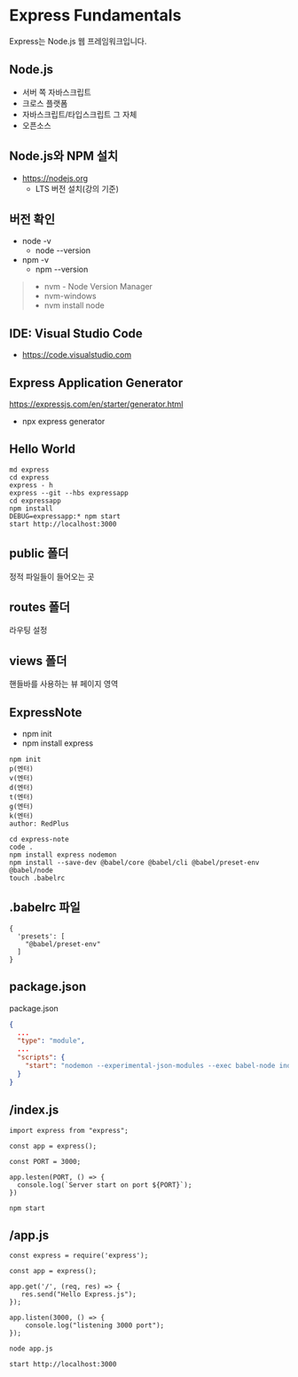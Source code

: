 # Express Fundamentals 

Express는 Node.js 웹 프레임워크입니다. 

## Node.js

* 서버 쪽 자바스크립트
* 크로스 플랫폼
* 자바스크립트/타입스크립트 그 자체
* 오픈소스 

## Node.js와 NPM 설치

* https://nodejs.org
  * LTS 버전 설치(강의 기준) 

## 버전 확인

* node -v
  * node --version
* npm -v
  * npm --version 


> * nvm - Node Version Manager
> * nvm-windows 
> * nvm install node 


## IDE: Visual Studio Code

* https://code.visualstudio.com 

## Express Application Generator

https://expressjs.com/en/starter/generator.html

* npx express generator

## Hello World

```Terminal
md express
cd express
express - h 
express --git --hbs expressapp 
cd expressapp
npm install 
DEBUG=expressapp:* npm start 
start http://localhost:3000 
```

## public 폴더

정적 파일들이 들어오는 곳


## routes 폴더

라우팅 설정

## views 폴더

핸들바를 사용하는 뷰 페이지 영역



## ExpressNote

* npm init
* npm install express

```Terminal
npm init
p(엔터)
v(엔터)
d(엔터)
t(엔터)
g(엔터)
k(엔터)
author: RedPlus

cd express-note
code . 
npm install express nodemon 
npm install --save-dev @babel/core @babel/cli @babel/preset-env @babel/node 
touch .babelrc 
```

## .babelrc 파일

```Text
{
  'presets': [
    "@babel/preset-env"
  ]
}
```

## package.json 

package.json
```JSON
{
  ...
  "type": "module", 
  ...
  "scripts": {
    "start": "nodemon --experimental-json-modules --exec babel-node index.js"
  }
}
```


## /index.js

```JS
import express from "express";

const app = express(); 

const PORT = 3000;

app.lesten(PORT, () => {
  console.log(`Server start on port ${PORT}`);
})
```

```Terminal
npm start
```

## /app.js

```JS
const express = require('express');

const app = express(); 

app.get('/', (req, res) => {
   res.send("Hello Express.js");  
});

app.listen(3000, () => {
    console.log("listening 3000 port"); 
});
```

```Terminal
node app.js 

start http://localhost:3000 
```



